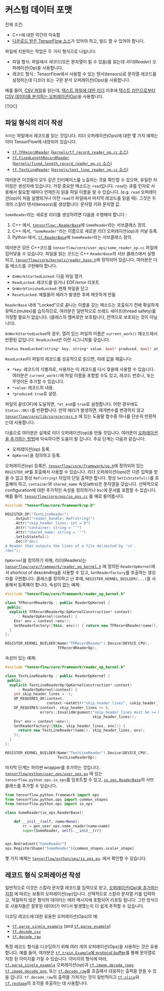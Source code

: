 # 커스텀 데이터 포맷

전제 조건:

* C++에 대한 약간의 익숙함
* [다운로드 받은 TensorFlow 소스](../pc/asus/#installing-from-sources)가 있어야 하고, 빌드 할 수 있어야 합니다.

파일에 지원하는 작업은 두 가지 형식으로 나뉩니다:

* 파일 형식: 파일에서 _레코드_(모든 문자열이 될 수 있음)를 읽는데 _리더(Reader)_ 오퍼레이션(Op)을 사용합니다.
* 레코드 형식 : TensorFlow에서 사용할 수 있는 텐서(tensors)로 문자열 레코드를 설정하는데 디코더 또는 구문 분석 오퍼레이션(Ops)을 사용합니다.

예를 들어, [CSV 파일](https://en.wikipedia.org/wiki/Comma-separated\_values)을 읽는데, [텍스트 파일에 대한 리더](../index-3/index/io\_ops.md#TextLineReader) 이후에 [텍스트 라인으로부터 CSV 데이터를 분석하는 오퍼레이션(Op)](../index-3/index/io\_ops.md#decode\_csv)을 사용합니다.

\[TOC]

## 파일 형식의 리더 작성

`리더`는 파일에서 레코드를 읽는 것입니다. 리더 오퍼레이션(Ops)에 대한 몇 가지 예제는 이미 TensorFlow에 내장되어 있습니다.

* [`tf.TFRecordReader`](../index-3/index/io\_ops.md#TFRecordReader) ([`kernels/tf_record_reader_op.cc` 소스](https://www.tensorflow.org/code/tensorflow/core/kernels/tf\_record\_reader\_op.cc))
* [`tf.FixedLengthRecordReader`](../index-3/index/io\_ops.md#FixedLengthRecordReader) ([`kernels/fixed_length_record_reader_op.cc` 소스](https://www.tensorflow.org/code/tensorflow/core/kernels/fixed\_length\_record\_reader\_op.cc))
* [`tf.TextLineReader`](../index-3/index/io\_ops.md#TextLineReader) ([`kernels/text_line_reader_op.cc` 소스](https://www.tensorflow.org/code/tensorflow/core/kernels/text\_line\_reader\_op.cc))

여러분은 이것들이 모두 같은 인터페이스를 노출하는 것을 확인할 수 있으며, 유일한 차이점은 생성자에 있습니다. 가장 중요한 메소드는 `read`입니다. `read`는 큐를 인자로 사용해서 필요할 때마다 언제든지 읽을 파일 이름을 알 수 있습니다. (e.g. `read` 오퍼레이션(op)이 처음 실행되거나 이전 `read`가 파일에서 마지막 레코드를 읽을 때). 그것은 두 개의 스칼라 텐서(tensors)를 생성합니다: 문자열 키와 문자열 값.

`SomeReader`라는 새로운 리더를 생성하려면 다음을 수행해야 합니다 :

1. C++ 에서, [`tensorflow::ReaderBase`](https://www.tensorflow.org/code/tensorflow/core/kernels/reader\_base.h)에 `SomeReader`라는 서브클래스 정의.
2. C++ 에서, `"SomeReader"`라는 이름으로 새로운 리더 오퍼레이션(op)과 커널 등록.
3. Python 에서, [`tf.ReaderBase`](https://www.tensorflow.org/code/tensorflow/python/ops/io\_ops.py)에 `SomeReader`라는 서브클래스 정의.

여러분은 모든 C++코드를 `tensorflow/core/user_ops/some_reader_op.cc` 파일에 집어넣을 수 있습니다. 파일을 읽는 코드는 C++ `ReaderBase`의 서브 클래스에서 실행되고, [`tensorflow/core/kernels/reader_base.h`](https://www.tensorflow.org/code/tensorflow/core/kernels/reader\_base.h)에 정의되어 있습니다. 여러분은 다음 메소드를 구현해야 합니다.

* `OnWorkStartedLocked`: 다음 파일 열기
* `ReadLocked`: 레코드를 읽거나 EOF/error 리포트
* `OnWorkFinishedLocked`: 현재 파일을 닫고
* `ResetLocked`: 예를들어 에러가 발생한 후에 깨끗하게 만듦

`ReaderBase` 내에 "Locked"으로 끝나는 이름을 갖는 메소드는 호출되기 전에 확실하게 뮤텍스(mutex)를 습득하므로, 여러분은 일반적으로 쓰레드 세이프(thread safety)를 걱정할 필요가 없습니다. (클래스의 멤버로만 보호됩니다, 전역으로 보호되는 것이 아닙니다).

`OnWorkStartedLocked`의 경우, 열려 있는 파일의 이름은 `current_work()` 메소드에서 반환된 값입니다. `ReadLocked`은 이런 시그니처를 갖습니다.

```c++
Status ReadLocked(string* key, string* value, bool* produced, bool* at_end)
```

`ReadLocked`이 파일의 레코드를 성공적으로 읽으면, 아래 값을 채웁니다:

* `*key`: 레코드의 식별자로, 사용자는 이 레코드를 다시 찾을때 사용할 수 있습니다. 여러분은 `current_work()`에 파일 이름을 포함할 수도 있고, 레코드 번호나, 또는 무엇이든 추가할 수 있습니다.
* `*value`: 레코드의 내용.
* `*produced`: `true`로 설정.

파일의 끝(EOF)에 도달하면, `*at_end`를 `true`로 설정합니다. 어떤 경우에도 `Status::OK()`를 반환합니다. 만약 에러가 발생하면, 매개변수를 변경하지 않고 [`tensorflow/core/lib/core/errors.h`](https://www.tensorflow.org/code/tensorflow/core/lib/core/errors.h) 에 있는 도움말 함수중 하나를 단순히 반환하는데 사용합니다.

다음으로 여러분은 실제로 리더 오퍼레이션(op)을 만들 것입니다. 여러분이 [오퍼레이션을 추가하는 방법](index-6.md)에 익숙하다면 도움이 될 겁니다. 주요 단계는 다음과 같습니다:

* 오퍼레이션(op) 등록.
* `OpKernel`을 정의하고 등록.

오퍼레이션(op) 등록은, [`tensorflow/core/framework/op.h`](https://www.tensorflow.org/code/tensorflow/core/framework/op.h)에 정의되어 있는 `REGISTER_OP`를 호출해서 사용할 수 있습니다. 리더 오퍼레이션(ops)은 다른 입력을 받을 수 없고 항상 `Ref(string)` 타입의 단일 출력만 합니다. 항상 `SetIsStateful()`를 호출해야 하고, `container`와 `shared_name` 속성(attrs)은 문자열을 갖습니다. 선택적으로 configuration에 대한 추가적인 속성을 정의하거나 `Doc`에 문서를 포함할 수 있습니다. 예를 들어, [`tensorflow/core/ops/io_ops.cc`](https://www.tensorflow.org/code/tensorflow/core/ops/io\_ops.cc) 를 예로 들어봅시다.

```c++
#include "tensorflow/core/framework/op.h"

REGISTER_OP("TextLineReader")
    .Output("reader_handle: Ref(string)")
    .Attr("skip_header_lines: int = 0")
    .Attr("container: string = ''")
    .Attr("shared_name: string = ''")
    .SetIsStateful()
    .Doc(R"doc(
A Reader that outputs the lines of a file delimited by '\n'.
)doc");
```

`OpKernel`를 정의하기 위해, 리더(Readers)는 [`tensorflow/core/framework/reader_op_kernel.h`](https://www.tensorflow.org/code/tensorflow/core/framework/reader\_op\_kernel.h) 에 정의된 `ReaderOpKernel`에서 shortcut of descending을 사용할 수 있고, `SetReaderFactory`를 호출하는 생성자를 구현합니다. 클래스를 정의하고 난 후에, `REGISTER_KERNEL_BUILDER(...)`을 사용해서 등록해야 합니다. 속성이 없는 예제:

```c++
#include "tensorflow/core/framework/reader_op_kernel.h"

class TFRecordReaderOp : public ReaderOpKernel {
 public:
  explicit TFRecordReaderOp(OpKernelConstruction* context)
      : ReaderOpKernel(context) {
    Env* env = context->env();
    SetReaderFactory([this, env]() { return new TFRecordReader(name(), env); });
  }
};

REGISTER_KERNEL_BUILDER(Name("TFRecordReader").Device(DEVICE_CPU),
                        TFRecordReaderOp);
```

속성이 있는 예제:

```c++
#include "tensorflow/core/framework/reader_op_kernel.h"

class TextLineReaderOp : public ReaderOpKernel {
 public:
  explicit TextLineReaderOp(OpKernelConstruction* context)
      : ReaderOpKernel(context) {
    int skip_header_lines = -1;
    OP_REQUIRES_OK(context,
                   context->GetAttr("skip_header_lines", &skip_header_lines));
    OP_REQUIRES(context, skip_header_lines >= 0,
                errors::InvalidArgument("skip_header_lines must be >= 0 not ",
                                        skip_header_lines));
    Env* env = context->env();
    SetReaderFactory([this, skip_header_lines, env]() {
      return new TextLineReader(name(), skip_header_lines, env);
    });
  }
};

REGISTER_KERNEL_BUILDER(Name("TextLineReader").Device(DEVICE_CPU),
                        TextLineReaderOp);
```

마지막 단계는 파이썬 wrapper를 추가하는 것입니다. [`tensorflow/python/user_ops/user_ops.py`](https://www.tensorflow.org/code/tensorflow/python/user\_ops/user\_ops.py) 에 있는 `tensorflow.python.ops.io_ops`를 임포트할 수 있고, [`io_ops.ReaderBase`](https://www.tensorflow.org/code/tensorflow/python/ops/io\_ops.py)의 서브 클래스를 추가할 수 있습니다.

```python
from tensorflow.python.framework import ops
from tensorflow.python.ops import common_shapes
from tensorflow.python.ops import io_ops

class SomeReader(io_ops.ReaderBase):

    def __init__(self, name=None):
        rr = gen_user_ops.some_reader(name=name)
        super(SomeReader, self).__init__(rr)


ops.NoGradient("SomeReader")
ops.RegisterShape("SomeReader")(common_shapes.scalar_shape)
```

몇 가지 예제는 [`tensorflow/python/ops/io_ops.py`](https://www.tensorflow.org/code/tensorflow/python/ops/io\_ops.py). 에서 확인할 수 있습니다.

## 레코드 형식 오퍼레이션 작성

일반적으로 이것은 스칼라 문자열 레코드를 입력으로 받고, [오퍼레이션(Op)을 추가하는 지침](index-6.md) 에 따르는 보통의 오퍼레이션(op)입니다. 선택적으로 스칼라 문자열 키를 입력하고, 적절하지 않은 형식의 데이터는 에러 메시지에 포함되어 리포팅 됩니다. 그런 방식으로 사용자들은 잘못된 데이터가 어디서 발생했는지 더 쉽게 추적할 수 있습니다.

디코딩 레코드에 대한 유용한 오퍼레이션(Ops)의 예:

* [`tf.parse_single_example`](../index-3/index/io\_ops.md#parse\_single\_example) (and [`tf.parse_example`](../index-3/index/io\_ops.md#parse\_example))
* [`tf.decode_csv`](../index-3/index/io\_ops.md#decode\_csv)
* [`tf.decode_raw`](../index-3/index/io\_ops.md#decode\_raw)

특정 레코드 형식을 디코딩하기 위해 여러 개의 오퍼레이션(Ops)을 사용하는 것은 유용합니다. 예를 들어, 여러분은 [`tf.train.Example`에 protocol buffer](https://www.tensorflow.org/code/tensorflow/core/example/example.proto)를 통해 문자열로 저장 된 이미지를 가질 수 있습니다. 이미지의 형식에 따라, [`tf.parse_single_example`](../index-3/index/io\_ops.md#parse\_single\_example) 오퍼레이션(op)과 [`tf.image.decode_jpeg`](../index-3/index/image.md#decode\_jpeg), [`tf.image.decode_png`](../index-3/index/image.md#decode\_png), 또는 [`tf.decode_raw`](../index-3/index/io\_ops.md#decode\_raw)를 호출해서 대응하는 출력을 얻을 수 있을 겁니다. `tf.decode_raw`의 출력을 가져가는 것이 일반적이고 [`tf.slice`](../index-3/index/array\_ops.md#slice)와 [`tf.reshape`](../index-3/index/array\_ops.md#reshape)의 조각을 추출하는 데 사용합니다.
